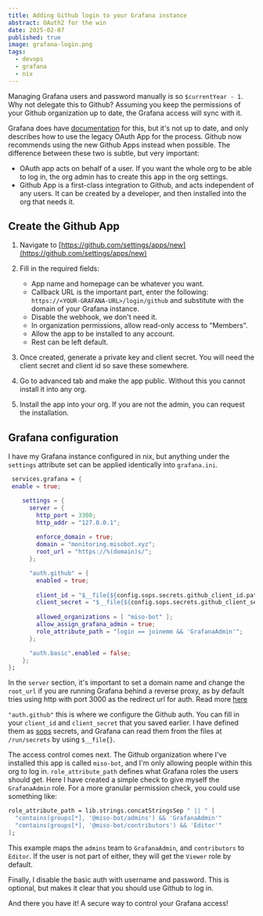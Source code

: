 ```yaml
---
title: Adding Github login to your Grafana instance
abstract: OAuth2 for the win
date: 2025-02-07
published: true
image: grafana-login.png
tags:
  - devops
  - grafana
  - nix
---
```

Managing Grafana users and password manually is so `$currentYear - 1`. Why not delegate this to Github? Assuming you keep the permissions of your Github organization up to date, the Grafana access will sync with it.

Grafana does have [documentation](https://grafana.com/docs/grafana/latest/setup-grafana/configure-security/configure-authentication/github/) for this, but it's not up to date, and only describes how to use the legacy OAuth App for the process. Github now recommends using the new Github Apps instead when possible. The difference between these two is subtle, but very important:

- OAuth app acts on behalf of a user. If you want the whole org to be able to log in, the org admin has to create this app in the org settings.
- Github App is a first-class integration to Github, and acts independent of any users. It can be created by a developer, and then installed into the org that needs it.

## Create the Github App

1. Navigate to [https://github.com/settings/apps/new](https://github.com/settings/apps/new)
2. Fill in the required fields:
    - App name and homepage can be whatever you want.
    - Callback URL is the important part, enter the following: `https://<YOUR-GRAFANA-URL>/login/github` and substitute with the domain of your Grafana instance.
    - Disable the webhook, we don't need it.
    - In organization permissions, allow read-only access to "Members".
    - Allow the app to be installed to any account.
    - Rest can be left default.

3. Once created, generate a private key and client secret. You will need the client secret and client id so save these somewhere.
4. Go to advanced tab and make the app public. Without this you cannot install it into any org.
5. Install the app into your org. If you are not the admin, you can request the installation.

## Grafana configuration

I have my Grafana instance configured in nix, but anything under the `settings` attribute set can be applied identically into `grafana.ini`.

```nix
 services.grafana = {
 enable = true;

    settings = {
      server = {
        http_port = 3300;
        http_addr = "127.0.0.1";
        
        enforce_domain = true;
        domain = "monitoring.misobot.xyz";
        root_url = "https://%(domain)s/";
      };

      "auth.github" = {
        enabled = true;
        
        client_id = "$__file{${config.sops.secrets.github_client_id.path}}";
        client_secret = "$__file{${config.sops.secrets.github_client_secret.path}}";
        
        allowed_organizations = [ "miso-bot" ];
        allow_assign_grafana_admin = true;
        role_attribute_path = "login == joinemm && 'GrafanaAdmin'";
      };

      "auth.basic".enabled = false;
    };
};
```

In the `server` section, it's important to set a domain name and change the `root_url` if you are running Grafana behind a reverse proxy, as by default tries using http with port 3000 as the redirect url for auth. Read more [here](https://github.com/grafana/grafana/issues/11817#issuecomment-387131608)

`"auth.github"` this is where we configure the Github auth. You can fill in your `client_id` and `client_secret` that you saved earlier. I have defined them as [sops](https://github.com/Mic92/sops-nix) secrets, and Grafana can read them from the files at `/run/secrets` by using `$__file{}`.

The access control comes next. The Github organization where I've installed this app is called `miso-bot`, and I'm only allowing people within this org to log in. `role_attribute_path` defines what Grafana roles the users should get. Here I have created a simple check to give myself the `GrafanaAdmin` role. For a more granular permission check, you could use something like:

```nix
role_attribute_path = lib.strings.concatStringsSep " || " [
  "contains(groups[*], '@miso-bot/admins') && 'GrafanaAdmin'"
  "contains(groups[*], '@miso-bot/contributors') && 'Editor'"
];
```

This example maps the `admins` team to `GrafanaAdmin`, and `contributors` to `Editor`. If the user is not part of either, they will get the `Viewer` role by default.

Finally, I disable the basic auth with username and password. This is optional, but makes it clear that you should use Github to log in.

And there you have it! A secure way to control your Grafana access!
